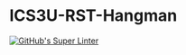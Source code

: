 # ICS3U-RST-Hangman

[![GitHub's Super Linter](https://github.com/liam-fletcher1/ICS3U-RST-Hangman/workflows/GitHub's%20Super%20Linter/badge.svg)](https://github.com/liam-fletcher1/ICS3U-RST-Hangman/actions)

